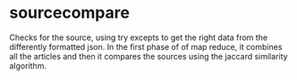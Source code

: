 # sourcecompare
Checks for the source, using try excepts to get the right data from the differently formatted json. In the first phase of of map reduce, it combines all the articles and then it compares the sources using the jaccard similarity algorithm. 
